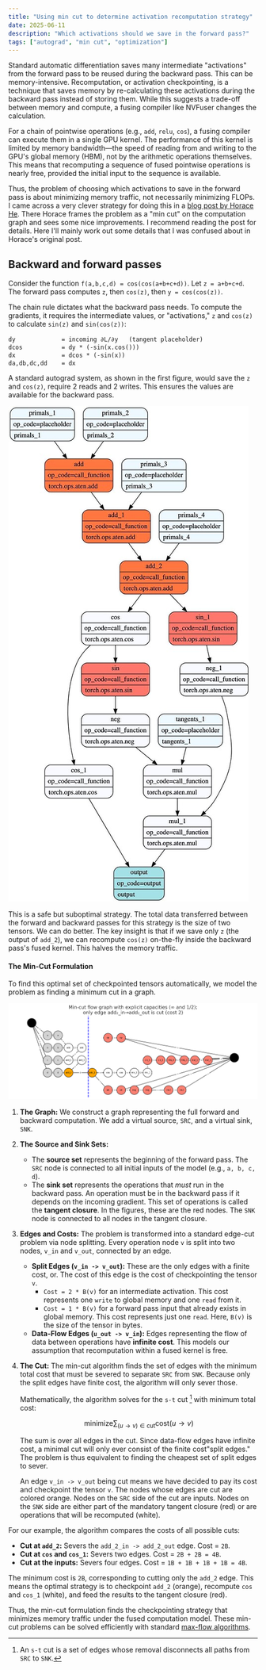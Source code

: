 ```yaml
---
title: "Using min cut to determine activation recomputation strategy"
date: 2025-06-11
description: "Which activations should we save in the forward pass?"
tags: ["autograd", "min cut", "optimization"]
---
```



Standard automatic differentiation saves many intermediate "activations" from the forward pass to be reused during the backward pass. This can be memory-intensive. Recomputation, or activation checkpointing, is a technique that saves memory by re-calculating these activations during the backward pass instead of storing them. While this suggests a trade-off between memory and compute, a fusing compiler like NVFuser changes the calculation.

For a chain of pointwise operations (e.g., `add`, `relu`, `cos`), a fusing compiler can execute them in a single GPU kernel. The performance of this kernel is limited by memory bandwidth—the speed of reading from and writing to the GPU's global memory (HBM), not by the arithmetic operations themselves. This means that recomputing a sequence of fused pointwise operations is nearly free, provided the initial input to the sequence is available.

Thus, the problem of choosing which activations to save in the forward pass is about minimizing memory traffic, not necessarily minimizing FLOPs. I came across a very clever strategy for doing this in a [blog post by Horace He](https://dev-discuss.pytorch.org/t/min-cut-optimal-recomputation-i-e-activation-checkpointing-with-aotautograd/467). There Horace frames the problem as a "min cut" on the computation graph and sees some nice improvements. I recommend reading the post for details. Here I'll mainly work out some details that I was confused about in Horace's original post.


## Backward and forward passes

Consider the function `f(a,b,c,d) = cos(cos(a+b+c+d))`. Let `z = a+b+c+d`. The forward pass computes `z`, then `cos(z)`, then `y = cos(cos(z))`.

The chain rule dictates what the backward pass needs. To compute the gradients, it requires the intermediate values, or "activations," `z` and `cos(z)` to calculate `sin(z)` and `sin(cos(z))`: 
``` 
dy             = incoming ∂L/∂y   (tangent placeholder)
dcos           = dy * (-sin(x.cos()))
dx             = dcos * (-sin(x))
da,db,dc,dd    = dx    
```

A standard autograd system, as shown in the first figure, would save the `z` and `cos(z)`, require 2 reads and 2 writes. This ensures the values are available for the backward pass.

![Figure 1: A standard autograd approach that saves multiple intermediate tensors.](/assets/figures/computational_graph.jpeg)

This is a safe but suboptimal strategy. The total data transferred between the forward and backward passes for this strategy is the size of two tensors. We can do better. The key insight is that if we save only `z` (the output of `add_2`), we can recompute `cos(z)` on-the-fly inside the backward pass's fused kernel. This halves the memory traffic.


#### The Min-Cut Formulation

To find this optimal set of checkpointed tensors automatically, we model the problem as finding a minimum cut in a graph.

![Figure 2: Min cut computational graph](/assets/figures/min_cut_computational_graph.png)

1.  **The Graph:** We construct a graph representing the full forward and backward computation. We add a virtual source, `SRC`, and a virtual sink, `SNK`.

2.  **The Source and Sink Sets:**
    *   The **source set** represents the beginning of the forward pass. The `SRC` node is connected to all initial inputs of the model (e.g., `a, b, c, d`).
    *   The **sink set** represents the operations that *must* run in the backward pass. An operation must be in the backward pass if it depends on the incoming gradient. This set of operations is called the **tangent closure**. In the figures, these are the red nodes. The `SNK` node is connected to all nodes in the tangent closure.

3.  **Edges and Costs:**
    The problem is transformed into a standard edge-cut problem via node splitting. Every operation node `v` is split into two nodes, `v_in` and `v_out`, connected by an edge.

    *   **Split Edges (`v_in -> v_out`):** These are the only edges with a finite cost, or. The cost of this edge is the cost of checkpointing the tensor `v`.
        *   `Cost = 2 * B(v)` for an intermediate activation. This cost represents one `write` to global memory and one `read` from it.
        *   `Cost = 1 * B(v)` for a forward pass input that already exists in global memory. This cost represents just one `read`.
        Here, `B(v)` is the size of the tensor in bytes.
    *   **Data-Flow Edges (`u_out -> v_in`):** Edges representing the flow of data between operations have **infinite cost**. This models our assumption that recomputation within a fused kernel is free.

4.  **The Cut:**
    The min-cut algorithm finds the set of edges with the minimum total cost that must be severed to separate `SRC` from `SNK`. Because only the split edges have finite cost, the algorithm will only sever those.

    Mathematically, the algorithm solves for the `s-t` cut [^0] with minimum total cost:
    
    $$
    \text{minimize} \sum_{(u \to v) \in \text{cut}} \text{cost}(u \to v)
    $$

    The sum is over all edges in the cut. Since data-flow edges have infinite cost, a minimal cut will only ever consist of the finite cost"split edges." The problem is thus equivalent to finding the cheapest set of split edges to sever.

    An edge `v_in -> v_out` being cut means we have decided to pay its cost and checkpoint the tensor `v`. The nodes whose edges are cut are colored orange. Nodes on the `SRC` side of the cut are inputs. Nodes on the `SNK` side are either part of the mandatory tangent closure (red) or are operations that will be recomputed (white).

For our example, the algorithm compares the costs of all possible cuts:
*   **Cut at `add_2`:** Severs the `add_2_in -> add_2_out` edge. Cost = `2B`.
*   **Cut at `cos` and `cos_1`:** Severs two edges. Cost = `2B + 2B = 4B`.
*   **Cut at the inputs:** Severs four edges. Cost = `1B + 1B + 1B + 1B = 4B`.

The minimum cost is `2B`, corresponding to cutting only the `add_2` edge. This means the optimal strategy is to checkpoint `add_2` (orange), recompute `cos` and `cos_1` (white), and feed the results to the tangent closure (red). 

Thus, the min-cut formulation finds the checkpointing strategy that minimizes memory traffic under the fused computation model. These min-cut problems can be solved efficiently with standard [max-flow algorithms](https://en.wikipedia.org/wiki/Ford%E2%80%93Fulkerson_algorithm).





[^0]: An `s-t` cut is a set of edges whose removal disconnects all paths from `SRC` to `SNK`. 